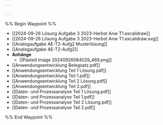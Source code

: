 ```yaml
---

---
```

%% Begin Waypoint %%
- [[2024-09-26 Lösung Aufgabe 3 2023-Herbst Anw T1.excalidraw]]
- [[2024-09-26 Lösung Aufgabe 3 2023-Herbst Anw T1.excalidraw.svg]]
- [[Analogaufgabe AE-T2-Aufg2 Musterlösung]]
- [[Analogaufgabe AE-T2-Aufg2]]
- **Anhänge**
	- [[Pasted Image 20240926084029_469.png]]
- [[Anwendungsentwicklung Belegsatz.pdf]]
- [[Anwendungsentwicklung Teil 1 Lösung.pdf]]
- [[Anwendungsentwicklung Teil 1.pdf]]
- [[Anwendungsentwicklung Teil 2 Lösung.pdf]]
- [[Anwendungsentwicklung Teil 2.pdf]]
- [[Daten- und Prozessanalyse Teil 1 Lösung.pdf]]
- [[Daten- und Prozessanalyse Teil 1.pdf]]
- [[Daten- und Prozessanalyse Teil 2 Lösung.pdf]]
- [[Daten- und Prozessanalyse Teil 2.pdf]]

%% End Waypoint %%
